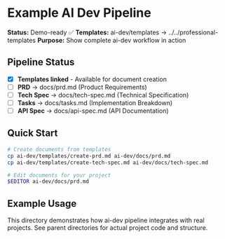 # Example AI Dev Pipeline

**Status:** Demo-ready ✅
**Templates:** ai-dev/templates → ../../professional-templates
**Purpose:** Show complete ai-dev workflow in action

## Pipeline Status
- [x] **Templates linked** - Available for document creation
- [ ] **PRD** → docs/prd.md (Product Requirements)
- [ ] **Tech Spec** → docs/tech-spec.md (Technical Specification)
- [ ] **Tasks** → docs/tasks.md (Implementation Breakdown)
- [ ] **API Spec** → docs/api-spec.md (API Documentation)

## Quick Start
```bash
# Create documents from templates
cp ai-dev/templates/create-prd.md ai-dev/docs/prd.md
cp ai-dev/templates/create-tech-spec.md ai-dev/docs/tech-spec.md

# Edit documents for your project
$EDITOR ai-dev/docs/prd.md
```

## Example Usage
This directory demonstrates how ai-dev pipeline integrates with real projects.
See parent directories for actual project code and structure.
